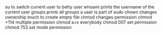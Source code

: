 su to switch current user to betty user
whoami prints the username of the current user
groups prints all groups a user is part of
sudo chown changes ownership
touch to create empty file
chmod changes permission
chmod +114 multiple permission
chmod a+x everybody
chmod 007 set permission
chmod 753 set mode permission
